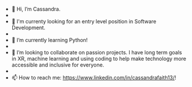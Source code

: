 - 👋 Hi, I’m Cassandra.
- 
- 👀 I'm currenty looking for an entry level position in Software Development.
- 
- 🌱 I’m currently learning Python!
- 
- 💞️ I’m looking to collaborate on passion projects. I have long term goals in XR, machine learning and using coding to help make technology more    accessible and inclusive for everyone.
- 
- 📫 How to reach me: https://www.linkedin.com/in/cassandrafaith13/!

<!---
CassFaith13/CassFaith13 is a ✨ special ✨ repository because its `README.md` (this file) appears on your GitHub profile.
You can click the Preview link to take a look at your changes.
--->
